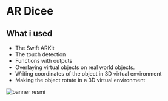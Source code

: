 

# AR Dicee


## What i used

* The Swift ARKit
* The touch detection
* Functions with outputs
* Overlaying virtual objects on real world objects.
* Writing coordinates of the object in 3D virtual environment
* Making the object rotate in a 3D virtual environment


![banner resmi](https://r.resimlink.com/Uqkcmv5d.png)




